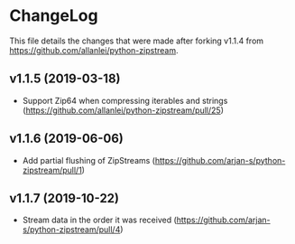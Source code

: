 # ChangeLog

This file details the changes that were made after forking v1.1.4 from https://github.com/allanlei/python-zipstream.

## v1.1.5 (2019-03-18)
* Support Zip64 when compressing iterables and strings (https://github.com/allanlei/python-zipstream/pull/25)

## v1.1.6 (2019-06-06)
* Add partial flushing of ZipStreams (https://github.com/arjan-s/python-zipstream/pull/1)

## v1.1.7 (2019-10-22)
* Stream data in the order it was received (https://github.com/arjan-s/python-zipstream/pull/4)
